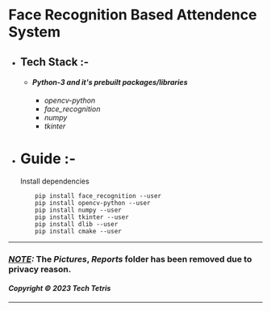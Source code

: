 # Face Recognition Based Attendence System 

- ## Tech Stack :-
    - #### ***Python-3 and it's prebuilt packages/libraries***
        - *opencv-python*
        - *face_recognition*
        - *numpy*
        - *tkinter*
- # Guide :-
  Install dependencies
  ```
      pip install face_recognition --user
      pip install opencv-python --user
      pip install numpy --user
      pip install tkinter --user
      pip install dlib --user
      pip install cmake --user
   ```
---
### ***<u>NOTE</u>:*** The *Pictures*, *Reports* folder has been removed due to privacy reason.

#### *Copyright © 2023 Tech Tetris*
---
